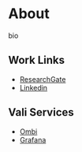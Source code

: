 # About
bio

## Work Links
- [ResearchGate](https://www.researchgate.net/profile/David_Roberts67)
- [Linkedin](https://www.linkedin.com/in/david-roberts-3ab88783/)

## Vali Services
- [Ombi](https://ombi.dave8927.com)
- [Grafana](https://grafana.dave8927.com)